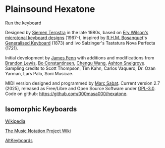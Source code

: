 # Plainsound Hexatone

[Run the keyboard](https://www.plainsound.org/hex)

Designed by [Siemen Terpstra](http://siementerpstra.com/) in the late 1980s, based on [Erv Wilson's microtonal keyboard designs](https://www.anaphoria.com/wilsonkeyboard.html) (1967-), inspired by [R.H.M. Bosanquet](https://en.wikipedia.org/wiki/Robert_Holford_Macdowall_Bosanquet)'s [Generalised Keyboard](https://en.wikipedia.org/wiki/Generalized_keyboard) (1873) and Ivo Salzinger's Tastatura Nova Perfecta (1721).

Initial development by [James Fenn](http://jamesfenn.com/) with additions and modifications from [Brandon Lewis](http://brandlew.com/), [Bo Constantinsen](http://whatmusicreallyis.com/), [Chengu Wang](https://sites.google.com/site/wangchengu/), [Ashton Snelgrove](https://ashton.snelgrove.science).
Sampling credits to Scott Thompson, Tim Kahn, Carlos Vaquero, Dr. Ozan Yarman, Lars Palo, Soni Musicae.

MIDI version designed and programmed by [Marc Sabat](https://www.plainsound.org).
Current version 2.7 (2025), released as Free/Libre and Open Source Software under [GPL-3.0](https://www.gnu.org/licenses/gpl-3.0.en.html).
Code on github: https://github.com/000masa000/hexatone.

## Isomorphic Keyboards
[Wikipedia](https://en.wikipedia.org/wiki/Isomorphic_keyboard)

[The Music Notation Project Wiki](http://musicnotation.org/wiki/instruments/isomorphic-instruments/)

[AltKeyboards](http://www.altkeyboards.com/instruments/isomorphic-keyboards)
